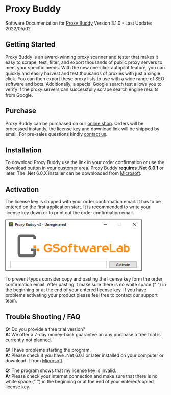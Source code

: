 # Proxy Buddy

Software Documentation for [Proxy Buddy](https://gsoftwarelab.com/proxy-buddy-scraper-tester/) Version 3.1.0 - Last Update: 2022/05/02

## Getting Started

Proxy Buddy is an award-winning proxy scanner and tester that makes it easy to scrape, test, filter, and export thousands of public proxy servers to meet your specific needs. With the new one-click autopilot feature, you can quickly and easily harvest and test thousands of proxies with just a single click. You can then export these proxy lists to use with a wide range of SEO software and bots. Additionally, a special Google search test allows you to verify if the proxy servers can successfully scrape search engine results from Google.

## Purchase

Proxy Buddy can be purchased on our [online shop](https://gsoftwarelab.com/shop/). Orders will be processed instantly, the license key and download link will be shipped by email. For pre-sales questions kindly [contact us](https://gsoftwarelab.com/contact-us/).

## Installation

To download Proxy Buddy use the link in your order confirmation or use the download button in your [customer area](https://gsoftwarelab.com/my-account/downloads/). Proxy Buddy **requires .Net 6.0.1** or later. The .Net 6.0.X installer can be downloaded from [Microsoft](https://dotnet.microsoft.com/en-us/download/dotnet/6.0).

## Activation

The license key is shipped with your order confirmation email. It has to be entered on the first application start. It is recommended to write your license key down or to print out the order confirmation email.

![License activation](assets/img/activation.png)

To prevent typos consider copy and pasting the license key form the order confirmation email. After pasting it make sure there is no white space (" ") in the beginning or at the end of your entered license key. If you have problems activating your product please feel free to contact our support team.

## Trouble Shooting / FAQ

**Q:** Do you provide a free trial version? \
**A:** We offer a 7-day money-back guarantee on any purchase a free trial is currently not planned.

**Q:** I have problems starting the program. \
**A:** Please check if you have .Net 6.0.1 or later installed on your computer or download it from [Microsoft](https://dotnet.microsoft.com/en-us/download/dotnet/6.0).

**Q:** The program shows that my license key is invalid. \
**A:** Please check your internet connection and make sure that there is no white space (" ") in the beginning or at the end of your entered/copied license key.
